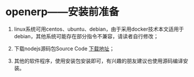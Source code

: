 # openerp——安装前准备

1. linux系统可用centos、ubuntu、debian，由于采用docker技术本文适用于debian，其他系统可能存在部分指令不兼容，请读者自行修改；

2. 下载nodejs源码包Source Code [下载地址](https://nodejs.org/en/download/ "下载地址")；

3. 其他的软件程序，使用安装包安装即可，有兴趣的朋友建议也使用源码编译安装。